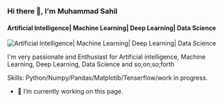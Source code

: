 ### Hi there 👋, **I'm Muhammad Sahil**
#### **Artificial Intelligence| Machine Learning| Deep Learning| Data Science**
![**Artificial Intelligence| Machine Learning| Deep Learning| Data Science**](https://media-exp1.licdn.com/dms/image/C4D16AQE6Ykr-ywEz4Q/profile-displaybackgroundimage-shrink_350_1400/0/1628853340026?e=1634169600&v=beta&t=M1eblKWR2pi8KNy_mbgCMTJQceYdNQHUGulLslhpOuQ)

I'm very passionate and Enthusiast for Artificial intelligence, Machine Learning, Deep Learning, Data Science and so;on;so;forth

Skills: Python/Numpy/Pandas/Matplotib/Tenserflow/work in progress.

- 🔭 I’m currently working on this page. 




